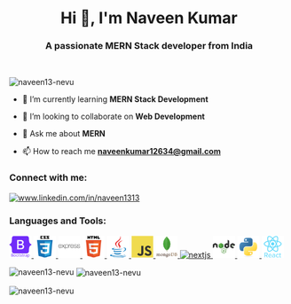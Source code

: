 <h1 align="center">Hi 👋, I'm Naveen Kumar</h1>
<h3 align="center">A passionate MERN Stack developer from India</h3>
<img  align = “right” src="https://media4.giphy.com/media/v1.Y2lkPTc5MGI3NjExaTJkYWlkd2pvNmY4OXVzOTg3dG96dWZvczlzcnZoNm81ZG9mM2kzdCZlcD12MV9pbnRlcm5hbF9naWZfYnlfaWQmY3Q9Zw/qgQUggAC3Pfv687qPC/giphy.gif" alt="" width = “400>


<p align="left"> <img src="https://komarev.com/ghpvc/?username=naveen13-nevu&label=Profile%20views&color=0e75b6&style=flat" alt="naveen13-nevu" /> </p>

- 🌱 I’m currently learning **MERN Stack Development**

- 👯 I’m looking to collaborate on **Web Development**

- 💬 Ask me about **MERN**

- 📫 How to reach me **naveenkumar12634@gmail.com**

<h3 align="left">Connect with me:</h3>
<p align="left">
<a href="https://www.linkedin.com/in/naveen1313" target="blank"><img align="center" src="https://raw.githubusercontent.com/rahuldkjain/github-profile-readme-generator/master/src/images/icons/Social/linked-in-alt.svg" alt="www.linkedin.com/in/naveen1313" height="30" width="40" /></a>
</p>

<h3 align="left">Languages and Tools:</h3>
<p align="left"> <a href="https://getbootstrap.com" target="_blank" rel="noreferrer"> <img src="https://raw.githubusercontent.com/devicons/devicon/master/icons/bootstrap/bootstrap-plain-wordmark.svg" alt="bootstrap" width="40" height="40"/> </a> <a href="https://www.w3schools.com/css/" target="_blank" rel="noreferrer"> <img src="https://raw.githubusercontent.com/devicons/devicon/master/icons/css3/css3-original-wordmark.svg" alt="css3" width="40" height="40"/> </a> <a href="https://expressjs.com" target="_blank" rel="noreferrer"> <img src="https://raw.githubusercontent.com/devicons/devicon/master/icons/express/express-original-wordmark.svg" alt="express" width="40" height="40"/> </a> <a href="https://www.w3.org/html/" target="_blank" rel="noreferrer"> <img src="https://raw.githubusercontent.com/devicons/devicon/master/icons/html5/html5-original-wordmark.svg" alt="html5" width="40" height="40"/> </a> <a href="https://www.java.com" target="_blank" rel="noreferrer"> <img src="https://raw.githubusercontent.com/devicons/devicon/master/icons/java/java-original.svg" alt="java" width="40" height="40"/> </a> <a href="https://developer.mozilla.org/en-US/docs/Web/JavaScript" target="_blank" rel="noreferrer"> <img src="https://raw.githubusercontent.com/devicons/devicon/master/icons/javascript/javascript-original.svg" alt="javascript" width="40" height="40"/> </a> <a href="https://www.mongodb.com/" target="_blank" rel="noreferrer"> <img src="https://raw.githubusercontent.com/devicons/devicon/master/icons/mongodb/mongodb-original-wordmark.svg" alt="mongodb" width="40" height="40"/> </a> <a href="https://nextjs.org/" target="_blank" rel="noreferrer"> <img src="https://cdn.worldvectorlogo.com/logos/nextjs-2.svg" alt="nextjs" width="40" height="40"/> </a> <a href="https://nodejs.org" target="_blank" rel="noreferrer"> <img src="https://raw.githubusercontent.com/devicons/devicon/master/icons/nodejs/nodejs-original-wordmark.svg" alt="nodejs" width="40" height="40"/> </a> <a href="https://www.python.org" target="_blank" rel="noreferrer"> <img src="https://raw.githubusercontent.com/devicons/devicon/master/icons/python/python-original.svg" alt="python" width="40" height="40"/> </a> <a href="https://reactjs.org/" target="_blank" rel="noreferrer"> <img src="https://raw.githubusercontent.com/devicons/devicon/master/icons/react/react-original-wordmark.svg" alt="react" width="40" height="40"/> </a> </p>

<p><img align="left" src="https://github-readme-stats.vercel.app/api/top-langs?username=naveen13-nevu&show_icons=true&locale=en&layout=compact" alt="naveen13-nevu" /></p>

<p>&nbsp;<img align="center" src="https://github-readme-stats.vercel.app/api?username=naveen13-nevu&show_icons=true&locale=en" alt="naveen13-nevu" /></p>

<p><img align="center" src="https://github-readme-streak-stats.herokuapp.com/?user=naveen13-nevu&" alt="naveen13-nevu" /></p>
